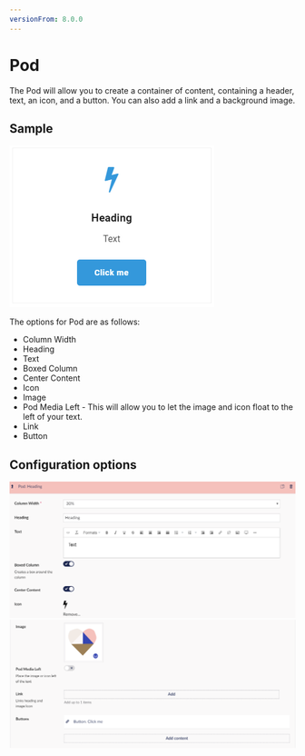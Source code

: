```yaml
---
versionFrom: 8.0.0
---
```


# Pod

The Pod will allow you to create a container of content, containing a header, text, an icon, and a button.
You can also add a link and a background image.

## Sample

![Pod Frontend](images/Pod-frontend.png)

The options for Pod are as follows:

- Column Width
- Heading
- Text
- Boxed Column
- Center Content
- Icon
- Image
- Pod Media Left - This will allow you to let the image and icon float to the left of your text.
- Link
- Button

## Configuration options

![Pod Backoffice](images/Pod-backoffice1.png)![Pod Backoffice](images/Pod-backoffice2.png)
